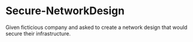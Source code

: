 # Secure-NetworkDesign
Given ficticious company and asked to create a network design that would secure their infrastructure. 
